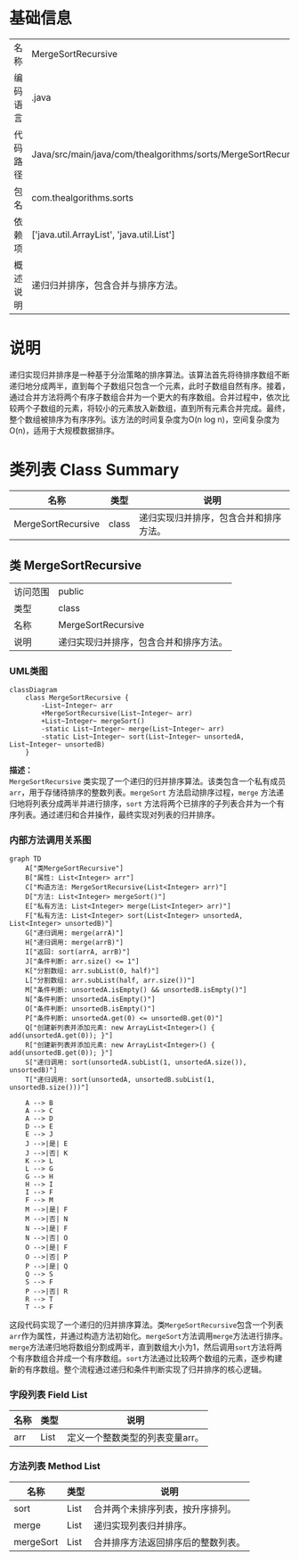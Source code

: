 # 基础信息

|      |      |
|------|------|
| 名称 | MergeSortRecursive |
| 编码语言 | .java |
| 代码路径 | Java/src/main/java/com/thealgorithms/sorts/MergeSortRecursive.java |
| 包名 | com.thealgorithms.sorts |
| 依赖项 | ['java.util.ArrayList', 'java.util.List'] |
| 概述说明 | 递归归并排序，包含合并与排序方法。 |

# 说明

递归实现归并排序是一种基于分治策略的排序算法。该算法首先将待排序数组不断递归地分成两半，直到每个子数组只包含一个元素，此时子数组自然有序。接着，通过合并方法将两个有序子数组合并为一个更大的有序数组。合并过程中，依次比较两个子数组的元素，将较小的元素放入新数组，直到所有元素合并完成。最终，整个数组被排序为有序序列。该方法的时间复杂度为O(n log n)，空间复杂度为O(n)，适用于大规模数据排序。

# 类列表 Class Summary

| 名称   | 类型  | 说明 |
|-------|------|-------------|
| MergeSortRecursive | class | 递归实现归并排序，包含合并和排序方法。 |



## 类 MergeSortRecursive

|      |      |
|------|------|
| 访问范围 | public |
| 类型 | class |
| 名称 | MergeSortRecursive |
| 说明 | 递归实现归并排序，包含合并和排序方法。 |


### UML类图

```mermaid
classDiagram
    class MergeSortRecursive {
        -List~Integer~ arr
        +MergeSortRecursive(List~Integer~ arr)
        +List~Integer~ mergeSort()
        -static List~Integer~ merge(List~Integer~ arr)
        -static List~Integer~ sort(List~Integer~ unsortedA, List~Integer~ unsortedB)
    }
```

**描述：**  
`MergeSortRecursive` 类实现了一个递归的归并排序算法。该类包含一个私有成员 `arr`，用于存储待排序的整数列表。`mergeSort` 方法启动排序过程，`merge` 方法递归地将列表分成两半并进行排序，`sort` 方法将两个已排序的子列表合并为一个有序列表。通过递归和合并操作，最终实现对列表的归并排序。


### 内部方法调用关系图

```mermaid
graph TD
    A["类MergeSortRecursive"]
    B["属性: List<Integer> arr"]
    C["构造方法: MergeSortRecursive(List<Integer> arr)"]
    D["方法: List<Integer> mergeSort()"]
    E["私有方法: List<Integer> merge(List<Integer> arr)"]
    F["私有方法: List<Integer> sort(List<Integer> unsortedA, List<Integer> unsortedB)"]
    G["递归调用: merge(arrA)"]
    H["递归调用: merge(arrB)"]
    I["返回: sort(arrA, arrB)"]
    J["条件判断: arr.size() <= 1"]
    K["分割数组: arr.subList(0, half)"]
    L["分割数组: arr.subList(half, arr.size())"]
    M["条件判断: unsortedA.isEmpty() && unsortedB.isEmpty()"]
    N["条件判断: unsortedA.isEmpty()"]
    O["条件判断: unsortedB.isEmpty()"]
    P["条件判断: unsortedA.get(0) <= unsortedB.get(0)"]
    Q["创建新列表并添加元素: new ArrayList<Integer>() { add(unsortedA.get(0)); }"]
    R["创建新列表并添加元素: new ArrayList<Integer>() { add(unsortedB.get(0)); }"]
    S["递归调用: sort(unsortedA.subList(1, unsortedA.size()), unsortedB)"]
    T["递归调用: sort(unsortedA, unsortedB.subList(1, unsortedB.size()))"]

    A --> B
    A --> C
    A --> D
    D --> E
    E --> J
    J -->|是| E
    J -->|否| K
    K --> L
    L --> G
    G --> H
    H --> I
    I --> F
    F --> M
    M -->|是| F
    M -->|否| N
    N -->|是| F
    N -->|否| O
    O -->|是| F
    O -->|否| P
    P -->|是| Q
    Q --> S
    S --> F
    P -->|否| R
    R --> T
    T --> F
```

这段代码实现了一个递归的归并排序算法。类`MergeSortRecursive`包含一个列表`arr`作为属性，并通过构造方法初始化。`mergeSort`方法调用`merge`方法进行排序。`merge`方法递归地将数组分割成两半，直到数组大小为1，然后调用`sort`方法将两个有序数组合并成一个有序数组。`sort`方法通过比较两个数组的元素，逐步构建新的有序数组。整个流程通过递归和条件判断实现了归并排序的核心逻辑。

### 字段列表 Field List

| 名称  | 类型  | 说明 |
|-------|-------|------|
| arr | List<Integer> | 定义一个整数类型的列表变量arr。 |

### 方法列表 Method List

| 名称  | 类型  | 说明 |
|-------|-------|------|
| sort | List<Integer> | 合并两个未排序列表，按升序排列。 |
| merge | List<Integer> | 递归实现列表归并排序。 |
| mergeSort | List<Integer> | 合并排序方法返回排序后的整数列表。 |




